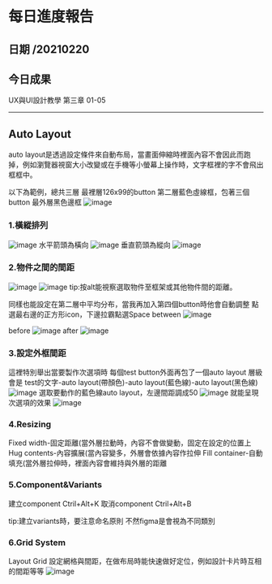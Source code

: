 每日進度報告
======
日期 /20210220
---
今日成果
---
UX與UI設計教學 第三章 01-05


***
## Auto Layout
auto layout是透過設定條件來自動布局，當畫面伸縮時裡面內容不會因此而跑掉，例如瀏覽器視窗大小改變或在手機等小螢幕上操作時，文字框裡的字不會飛出框框中。

以下為範例，總共三層
最裡層126x99的button
第二層藍色虛線框，包著三個button
最外層黑色邊框
![image](https://img.onl/ok59bK)
### 1.橫縱排列
![image](https://img.onl/ANoadT)
水平箭頭為橫向
![image](https://img.onl/wgASVI)
垂直箭頭為縱向
![image](https://img.onl/MalEh7)

### 2.物件之間的間距
![image](https://img.onl/AICgL8)
![image](https://img.onl/msOXDc)
tip:按alt能視察選取物件至框架或其他物件間的距離。

同樣也能設定在第二層中平均分布，當我再加入第四個button時他會自動調整
點選最右邊的正方形icon，下邊拉霸點選Space between
![image](https://img.onl/sk1jsx)

before
![image](https://img.onl/Wv2Bla)
after
![image](https://img.onl/3Tliuo)

### 3.設定外框間距
這裡特別舉出當要製作次選項時
每個test button外面再包了一個auto layout 
層級會是 test的文字-auto layout(帶顏色)-auto layout(藍色線)-auto layout(黑色線)
![image](https://img.onl/v4mYDI)
選取要動作的藍色線auto layout，左邊間距調成50
![image](https://img.onl/BBdrL7)
就能呈現次選項的效果
![image](https://img.onl/PxOR5P)

### 4.Resizing
Fixed width-固定距離(當外層拉動時，內容不會做變動，固定在設定的位置上
Hug contents-內容擴展(當內容變多，外層會依據內容作拉伸
Fill container-自動填充(當外層拉伸時，裡面內容會維持與外層的距離

### 5.Component&Variants
建立component Ctril+Alt+K
取消component Ctril+Alt+B

tip:建立variants時，要注意命名原則
不然figma是會視為不同類別

### 6.Grid System
Layout Grid 設定網格與間距，在做布局時能快速做好定位，例如設計卡片時互相的間距等等
![image](https://img.onl/VhESA)